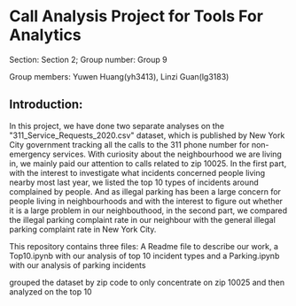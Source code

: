 # Call Analysis Project for Tools For Analytics 
Section: Section 2; Group number: Group 9

Group members: Yuwen Huang(yh3413), Linzi Guan(lg3183)

## Introduction:

In this project, we have done two separate analyses on the "311_Service_Requests_2020.csv" dataset, which is published by New York City government tracking all the calls to the 311 phone number for non-emergency services. With curiosity about the neighbourhood we are living in, we mainly paid our attention to calls related to zip 10025. In the first part, with the interest to investigate what incidents concerned people living nearby most last year, we listed the top 10 types of incidents around complained by people. And as illegal parking has been a large concern for people living in neighbourhoods and with the interest to figure out whether it is a large problem in our neighbouthood, in the second part, we compared the illegal parking complaint rate in our neighbour with the general illegal parking complaint rate in New York City. 

This repository contains three files: A Readme file to describe our work, a Top10.ipynb with our analysis of top 10 incident types and a Parking.ipynb with our analysis of parking incidents






grouped the dataset by zip code to only concentrate on zip 10025 and then analyzed on the top 10 

